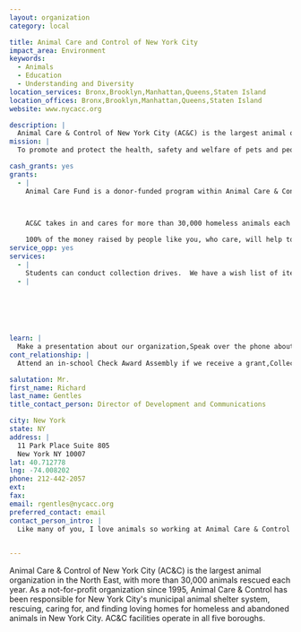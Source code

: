 ```yaml
---
layout: organization
category: local

title: Animal Care and Control of New York City
impact_area: Environment
keywords: 
  - Animals
  - Education
  - Understanding and Diversity
location_services: Bronx,Brooklyn,Manhattan,Queens,Staten Island
location_offices: Bronx,Brooklyn,Manhattan,Queens,Staten Island
website: www.nycacc.org

description: |
  Animal Care & Control of New York City (AC&C) is the largest animal organization in the North East, with more than 30,000 animals rescued each year. As a not-for-profit organization since 1995, Animal Care & Control has been responsible for New York City's municipal animal shelter system, rescuing, caring for, and finding loving homes for homeless and abandoned animals in New York City. AC&C facilities operate in all five boroughs. 
mission: |
  To promote and protect the health, safety and welfare of pets and people in New York City.

cash_grants: yes
grants: 
  - |
    Animal Care Fund is a donor-funded program within Animal Care & Control of NYC.

    

    AC&C takes in and cares for more than 30,000 homeless animals each year that have no other place to go.  Animal Care is dedicated to raising funds to create a comfortable and happy environment for the animals in the Centers.  

    100% of the money raised by people like you, who care, will help to save the lives of shelter pets.  $1 a day helps feed a shelter pet!
service_opp: yes
services: 
  - |
    Students can conduct collection drives.  We have a wish list of items we need on our website at nycacc.org.  For example, cat and dog toys and blankets.
  - |
    

    

     

learn: |
  Make a presentation about our organization,Speak over the phone about our work
cont_relationship: |
  Attend an in-school Check Award Assembly if we receive a grant,Collect pennies during the Penny Harvest next fall

salutation: Mr.
first_name: Richard
last_name: Gentles
title_contact_person: Director of Development and Communications

city: New York
state: NY
address: |
  11 Park Place Suite 805  
  New York NY 10007
lat: 40.712778
lng: -74.008202
phone: 212-442-2057
ext: 
fax: 
email: rgentles@nycacc.org
preferred_contact: email
contact_person_intro: |
  Like many of you, I love animals so working at Animal Care & Control is the perfect job for me.  We take care of more than 30,000 animals each year.  Imagine having 600 animals show up at your door each week in need of someone to take care of them.  The animals include dogs, cats, rabbits, goats, sheep, chickens, cows, snakes, turtles and even a tiger.  All the animals need to be fed, walked, cages cleaned, and given toys and blankets each day.  AC&C has worked with Common Cents schools in the past and the money we receive helps us to take good care of the animals in our shelters until we can find them a permanent home.  

   
---
```

Animal Care & Control of New York City (AC&C) is the largest animal organization in the North East, with more than 30,000 animals rescued each year. As a not-for-profit organization since 1995, Animal Care & Control has been responsible for New York City's municipal animal shelter system, rescuing, caring for, and finding loving homes for homeless and abandoned animals in New York City. AC&C facilities operate in all five boroughs. 
